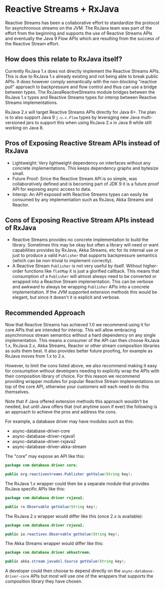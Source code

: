 # Reactive Streams + RxJava

Reactive Streams has been a collaborative effort to standardize the protocol for asynchronous streams on the JVM. The RxJava team was part of the effort from the beginning and supports the use of Reactive Streams APIs and eventually the Java 9 Flow APIs which are resulting from the success of the Reactive Stream effort.

## How does this relate to RxJava itself?

Currently RxJava 1.x does not directly implement the Reactive Streams APIs. This is due to RxJava 1.x already existing and not being able to break public APIs. It does however comply semantically with the non-blocking "reactive pull" approach to backpressure and flow control and thus can use a bridge between types. The RxJavaReactiveStreams module bridges between the RxJava 1.x types and Reactive Streams types for interop between Reactive Streams implementations. 

RxJava 2.x will target Reactive Streams APIs directly for Java 8+. The plan is to also support Java 9 `j.u.c.Flow` types by leveraging new Java multi-versioned jars to support this when using RxJava 2.x in Java 9 while still working on Java 8. 

## Pros of Exposing Reactive Stream APIs instead of RxJava

* Lightweight: Very lightweight dependency on interfaces without any concrete implementations. This keeps dependency graphs and bytesize small.
* Future Proof: Since the Reactive Stream API is so simple, was collaboratively defined and is becoming part of JDK 9 it is a future proof API for exposing async access to data. 
* Interop: An API exposed with Reactive Streams types can easily be consumed by any implementation such as RxJava, Akka Streams and Reactor.

## Cons of Exposing Reactive Stream APIs instead of RxJava

* Reactive Streams provides no concrete implementation to build the library. Sometimes this may be okay but often a library will need or want capabilities provides by RxJava, Akka Streams, etc for its internal use or just to produce a valid `Publisher` that supports backpressure semantics (which can be non-trivial to implement correctly).
* A Reactive Stream `Publisher` is not very useful by itself. Without higher-order functions like `flatMap` it is just a glorified callback. This means that consumption of a `Publisher` will almost always need to be converted or wrapped into a Reactive Stream implementation. This can be verbose and awkward to always be wrapping `Publisher` APIs into a concrete implementation. If the JVM supported extension methods this would be elegant, but since it doesn't it is explicit and verbose. 

## Recommended Approach

Now that Reactive Streams has achieved 1.0 we recommend using it for core APIs that are intended for interop. This will allow embracing asynchronous stream semantics without a hard dependency on any single implementation. This means a consumer of the API can then choose RxJava 1.x, RxJava 2.x, Akka Streams, Reactor or other stream composition libraries as suits them best. It also provides better future proofing, for example as RxJava moves from 1.x to 2.x. 

However, to limit the cons listed above, we also recommend making it easy for consumption without developers needing to explicitly wrap the APIs with their composition library of choice. For this reason we recommend providing wrapper modules for popular Reactive Stream implementations on top of the core API, otherwise your customers will each need to do this themselves. 

Note that if Java offered extension methods this approach wouldn't be needed, but until Java offers that (not anytime soon if ever) the following is an approach to achieve the pros and address the cons.

For example, a database driver may have modules such as this:

* async-database-driver-core
* async-database-driver-rxjava1
* async-database-driver-rxjava2
* async-database-driver-akka-stream

The "core" may expose an API like this:

```java
package com.database.driver.core;

public org.reactivestreams.Publisher getValue(String key);
```

The RxJava 1.x wrapper could then be a separate module that provides RxJava specific APIs like this:

```java
package com.database.driver.rxjava1;

public rx.Observable getValue(String key);
```

The RxJava 2.x wrapper would differ like this (once 2.x is available):

```java
package com.database.driver.rxjava2;

public io.reactivex.Observable getValue(String key);
```

The Akka Streams wrapper would differ like this:

```java
package com.database.driver.akkastream;

public akka.stream.javadsl.Source getValue(String key);
```

A developer could then choose to depend directly on the `async-database-driver-core` APIs but most will use one of the wrappers that supports the composition library they have chosen. 
